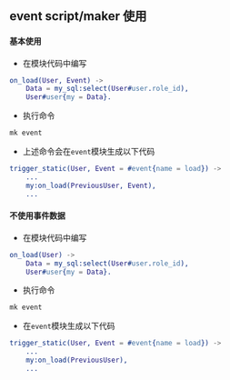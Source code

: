 ## event script/maker 使用

#### 基本使用

* 在模块代码中编写
```erl
on_load(User, Event) ->
    Data = my_sql:select(User#user.role_id),
    User#user{my = Data}.
```

* 执行命令
```sh
mk event
```

* 上述命令会在`event`模块生成以下代码

```erl
trigger_static(User, Event = #event{name = load}) ->
    ...
    my:on_load(PreviousUser, Event),
    ...
```

#### 不使用事件数据

* 在模块代码中编写
```erl
on_load(User) ->
    Data = my_sql:select(User#user.role_id),
    User#user{my = Data}.
```

* 执行命令
```sh
mk event
```

* 在`event`模块生成以下代码

```erl
trigger_static(User, Event = #event{name = load}) ->
    ...
    my:on_load(PreviousUser),
    ...
```
